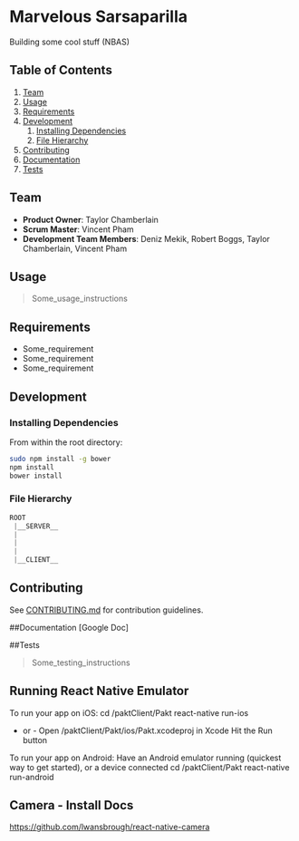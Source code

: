 # Marvelous Sarsaparilla

Building some cool stuff (NBAS)

## Table of Contents

1. [Team](#team)
2. [Usage](#Usage)
3. [Requirements](#requirements)
4. [Development](#development)
    1. [Installing Dependencies](#installing-dependencies)
    2. [File Hierarchy](#hierarchy)
5. [Contributing](#contributing)
6. [Documentation](#Documentation)
7. [Tests](#Tests)

## Team

  - __Product Owner__: Taylor Chamberlain
  - __Scrum Master__: Vincent Pham
  - __Development Team Members__: Deniz Mekik, Robert Boggs, Taylor Chamberlain, Vincent Pham

## Usage

> Some_usage_instructions

## Requirements

  - Some_requirement
  - Some_requirement
  - Some_requirement

## Development

### Installing Dependencies

From within the root directory:
```sh
sudo npm install -g bower
npm install
bower install
```

### File Hierarchy

```js
ROOT
 |__SERVER__
 |
 |
 |
 |__CLIENT__

```

## Contributing

See [CONTRIBUTING.md](CONTRIBUTING.md) for contribution guidelines.

##Documentation
[Google Doc]

##Tests
  > Some_testing_instructions

## Running React Native Emulator
To run your app on iOS:
   cd /paktClient/Pakt
   react-native run-ios
   - or -
   Open /paktClient/Pakt/ios/Pakt.xcodeproj in Xcode
   Hit the Run button

To run your app on Android:
   Have an Android emulator running (quickest way to get started), or a device connected
   cd /paktClient/Pakt
   react-native run-android

## Camera - Install Docs
https://github.com/lwansbrough/react-native-camera